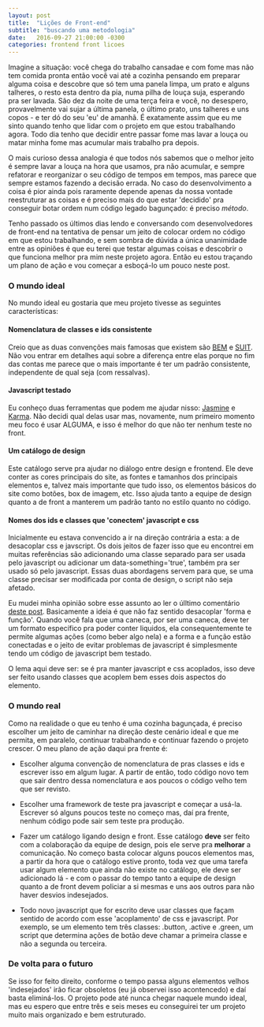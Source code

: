 ```yaml
---
layout: post
title:  "Lições de Front-end"
subtitle: "buscando uma metodologia"
date:   2016-09-27 21:00:00 -0300
categories: frontend front licoes
---
```

Imagine a situação: você chega do trabalho cansadae e com fome mas não tem comida pronta então você vai até a cozinha pensando em preparar alguma coisa e descobre que só tem uma panela limpa, um prato e alguns talheres, o resto esta dentro da pia, numa pilha de louça suja, esperando pra ser lavada. São dez da noite de uma terça feira e você, no desespero, provavelmente vai sujar a última panela, o último prato, uns talheres e uns copos - e ter dó do seu 'eu' de amanhã. É exatamente assim que eu me sinto quando tenho que lidar com o projeto em que estou trabalhando agora. Todo dia tenho que decidir entre passar fome mas lavar a louça ou matar minha fome mas acumular mais trabalho pra depois.

O mais curioso dessa analogia é que todos nós sabemos que o melhor jeito é sempre lavar a louça na hora que usamos, pra não acumular, e sempre refatorar e reorganizar o seu código de tempos em tempos, mas parece que sempre estamos fazendo a decisão errada. No caso do desenvolvimento a coisa é pior ainda pois raramente depende apenas da nossa vontade reestruturar as coisas e é preciso mais do que estar 'decidido' pra conseguir botar ordem num código legado bagunçado: é preciso *método*.

Tenho passado os últimos dias lendo e conversando com desenvolvedores de front-end na tentativa de pensar um jeito de colocar ordem no código em que estou trabalhando, e sem sombra de dúvida a única unanimidade entre as opiniões é que eu terei que testar algumas coisas e descobrir o que funciona melhor pra mim neste projeto agora. Então eu estou traçando um plano de ação e vou começar a esboçá-lo um pouco neste post.

### O mundo ideal

No mundo ideal eu gostaria que meu projeto tivesse as seguintes características:

#### Nomenclatura de classes e ids consistente
Creio que as duas convenções mais famosas que existem são [BEM](http://getbem.com/naming/) e [SUIT](https://github.com/suitcss/suit/blob/master/doc/naming-conventions.md). Não vou entrar em detalhes aqui sobre a diferença entre elas porque no fim das contas me parece que o mais importante é ter um padrão consistente, independente de qual seja (com ressalvas).

#### Javascript testado
Eu conheço duas ferramentas que podem me ajudar nisso: [Jasmine](http://jasmine.github.io/) e [Karma](https://karma-runner.github.io/1.0/index.html). Não decidi qual delas usar mas, novamente, num primeiro momento meu foco é usar ALGUMA, e isso é melhor do que não ter nenhum teste no front.

#### Um catálogo de design
Este catálogo serve pra ajudar no diálogo entre design e frontend. Ele deve conter as cores principais do site, as fontes e tamanhos dos principais elementos e, talvez mais importante que tudo isso, os elementos básicos do site como botões, box de imagem, etc. Isso ajuda tanto a equipe de design quanto a de front a manterem um padrão tanto no estilo quanto no código.

#### Nomes dos ids e classes que 'conectem' javascript e css
Inicialmente eu estava convencido a ir na direção contrária a esta: a de desacoplar css e javscript. Os dois jeitos de fazer isso que eu encontrei em muitas referências são adicionando uma classe separado para ser usada pelo javascript ou adicionar um data-something='true', também pra ser usado só pelo javascript. Essas duas abordagens servem para que, se uma classe precisar ser modificada por conta de design, o script não seja afetado.

Eu mudei minha opinião sobre esse assunto ao ler o úlltimo comentário [deste post](https://coderwall.com/p/qktuzw/decouple-javascript-classes-from-css-ones-by-using-prefix). Basicamente a ideia é que não faz sentido desacoplar 'forma e função'. Quando você fala que uma caneca, por ser uma caneca, deve ter um formato específico pra poder conter liquidos, ela consequentemente te permite algumas ações (como beber algo nela) e a forma e a função estão conectadas e o jeito de evitar problemas de javascript é simplesmente tendo um código de javascript bem testado.

O lema aqui deve ser: se é pra manter javascript e css acoplados, isso deve ser feito usando classes que acoplem bem esses dois aspectos do elemento.

### O mundo real

Como na realidade o que eu tenho é uma cozinha bagunçada, é preciso escolher um jeito de caminhar na direção deste cenário ideal e que me permita, em paralelo, continuar trabalhando e continuar fazendo o projeto crescer. O meu plano de ação daqui pra frente é:

- Escolher alguma convenção de nomenclatura de pras classes e ids e escrever isso em algum lugar. A partir de então, todo código novo tem que sair dentro dessa nomenclatura e aos poucos o código velho tem que ser revisto.

- Escolher uma framework de teste pra javascript e começar a usá-la. Escrever só alguns poucos teste no começo mas, daí pra frente, nenhum código pode sair sem teste pra produção.

- Fazer um catálogo ligando design e front. Esse catálogo **deve** ser feito com a colaboração da equipe de design, pois ele serve pra **melhorar** a comunicação. No começo basta colocar alguns poucos elementos mas, a partir da hora que o catálogo estive pronto, toda vez que uma tarefa usar algum elemento que ainda não existe no catálogo, ele deve ser adicionado lá - e com o passar do tempo tanto a equipe de design quanto a de front devem policiar a si mesmas e uns aos outros para não haver desvios indesejados.

- Todo novo javascript que for escrito deve usar classes que façam sentido de acordo com esse 'acoplamento' de css e javascript. Por exemplo, se um elemento tem três classes: .button, .active e .green, um script que determina ações de botão deve chamar a primeira classe e não a segunda ou terceira.

### De volta para o futuro
Se isso for feito direito, conforme o tempo passa alguns elementos velhos 'indesejados' irão ficar obsoletos (eu já observei isso acontencedo) e daí basta eliminá-los. O projeto pode até nunca chegar naquele mundo ideal, mas eu espero que entre três e seis meses eu conseguirei ter um projeto muito mais organizado e bem estruturado.
